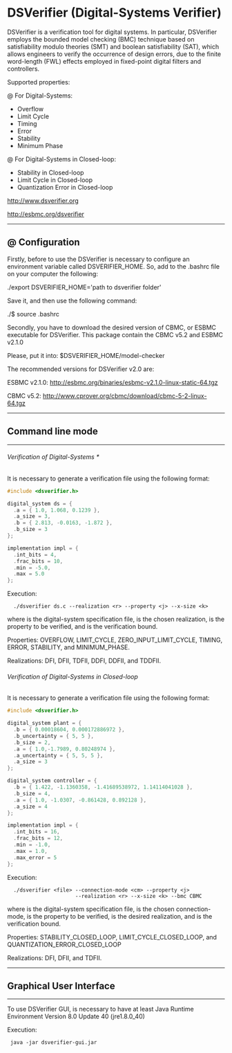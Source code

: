 # DSVerifier (Digital-Systems Verifier)

DSVerifier is a verification tool for digital systems.
In particular, DSVerifier employs the bounded model checking (BMC) technique
based on satisfiability modulo theories (SMT) and boolean satisfiability (SAT),
which allows engineers to verify the occurrence of design errors,
due to the finite word-length (FWL) effects employed in fixed-point digital filters
and controllers.

Supported properties:

@ For Digital-Systems:
  * Overflow
  * Limit Cycle
  * Timing
  * Error
  * Stability
  * Minimum Phase

@ For Digital-Systems in Closed-loop:
  * Stability in Closed-loop
  * Limit Cycle in Closed-loop
  * Quantization Error in Closed-loop

http://www.dsverifier.org

http://esbmc.org/dsverifier

----------------
@ Configuration
----------------

Firstly, before to use the DSVerifier is necessary to
configure an environment variable called DSVERIFIER_HOME. So, add to the .bashrc file on your computer the following:

./export DSVERIFIER_HOME='path to dsverifier folder'

Save it, and then use the following command:

./$ source .bashrc

Secondly, you have to download the desired version of CBMC, or ESBMC
executable for DSVerifier. This package contain the CBMC v5.2 and ESBMC v2.1.0

Please, put it into: $DSVERIFIER_HOME/model-checker

The recommended versions for DSVerifier v2.0 are:

ESBMC v2.1.0: http://esbmc.org/binaries/esbmc-v2.1.0-linux-static-64.tgz

CBMC v5.2: http://www.cprover.org/cbmc/download/cbmc-5-2-linux-64.tgz

--------------------
## Command line mode
--------------------

###### Verification of Digital-Systems *

  It is necessary to generate a verification file using the following format:

  ```c
  #include <dsverifier.h>

  digital_system ds = {
    .a = { 1.0, 1.068, 0.1239 },
    .a_size = 3,
    .b = { 2.813, -0.0163, -1.872 },
    .b_size = 3
  };

  implementation impl = {
    .int_bits = 4,
    .frac_bits = 10,
    .min = -5.0,
    .max = 5.0
  };
  ```

  Execution:

      ./dsverifier ds.c --realization <r> --property <j> --x-size <k>

  where <file> is the digital-system specification file, <r> is the chosen
  realization, <j> is the property to be verified, and <k> is the verification
  bound.

  Properties: OVERFLOW, LIMIT_CYCLE, ZERO_INPUT_LIMIT_CYCLE, TIMING, ERROR,
              STABILITY, and MINIMUM_PHASE.

  Realizations: DFI, DFII, TDFII, DDFI, DDFII, and TDDFII.


###### Verification of Digital-Systems in Closed-loop

  It is necessary to generate a verification file using the following format:

  ```c
  #include <dsverifier.h>

  digital_system plant = {
    .b = { 0.00018604, 0.000172886972 },
    .b_uncertainty = { 5, 5 },
    .b_size = 2,
    .a = { 1.0,-1.7989, 0.80248974 },
    .a_uncertainty = { 5, 5, 5 },
    .a_size = 3
  };

  digital_system controller = {
    .b = { 1.422, -1.1360358, -1.41689538972, 1.14114041028 },
    .b_size = 4,
    .a = { 1.0, -1.0307, -0.861428, 0.892128 },
    .a_size = 4
  };

  implementation impl = {
    .int_bits = 16,
    .frac_bits = 12,
    .min = -1.0,
    .max = 1.0,
    .max_error = 5
  };
  ```

  Execution:

      ./dsverifier <file> --connection-mode <cm> --property <j>
                          --realization <r> --x-size <k> --bmc CBMC

  where <file> is the digital-system specification file, <cm> is the chosen
  connection-mode, <j> is the property to be verified, <r> is the desired
  realization, and <k> is the verification bound.

  Properties: STABILITY_CLOSED_LOOP, LIMIT_CYCLE_CLOSED_LOOP,
              and QUANTIZATION_ERROR_CLOSED_LOOP

  Realizations: DFI, DFII, and TDFII.

--------------------------
## Graphical User Interface
--------------------------

To use DSVerifier GUI, is necessary to have at least Java Runtime Environment
Version 8.0 Update 40 (jre1.8.0_40)

Execution:

     java -jar dsverifier-gui.jar
